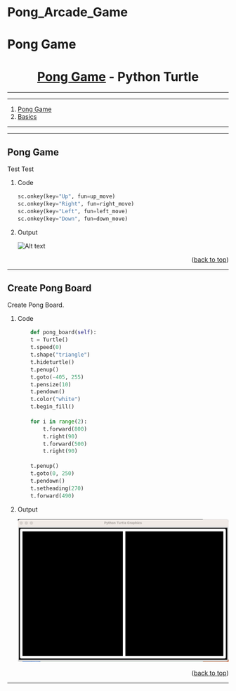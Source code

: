 # Pong_Arcade_Game
<a name="readme-top"></a>
# Pong Game

<div align="center">
<!-- Title: -->
<h1><a href="https://github.com/skthati/Pong_Arcade_Game/">Pong Game</a> - Python Turtle </h1>
</div>

<!-- Table of contents -->
<hr>
<hr>
<ol>
    <li><a href="#pong-game">Pong Game</a></li>
    <li><a href="#basics">Basics</a> </li>
</ol>
<hr>
<hr>

<!-- Pong Game -->
## Pong Game <a name="test"></a>
Test Test

1. Code
    ```Python
    sc.onkey(key="Up", fun=up_move)
    sc.onkey(key="Right", fun=right_move)
    sc.onkey(key="Left", fun=left_move)
    sc.onkey(key="Down", fun=down_move)
    ```

2. Output

    ![Alt text](images/snake_working.gif)

<p align="right">(<a href="#readme-top">back to top</a>)</p>
<hr>  

<!-- Pong Game -->
## Create Pong Board <a name="pong_board"></a>
Create Pong Board.

1. Code
    ```Python
        def pong_board(self):
        t = Turtle()
        t.speed(0)
        t.shape("triangle")
        t.hideturtle()
        t.penup()
        t.goto(-405, 255)
        t.pensize(10)
        t.pendown()
        t.color("white")
        t.begin_fill()

        for i in range(2):
            t.forward(800)
            t.right(90)
            t.forward(500)
            t.right(90)

        t.penup()
        t.goto(0, 250)
        t.pendown()
        t.setheading(270)
        t.forward(490)
    ```

2. Output

    ![Alt text](Images/pong_board.png)

<p align="right">(<a href="#readme-top">back to top</a>)</p>
<hr>  

<!-- 

Test1  
## Test <a name="test"></a>
Test Test

1. Code
    ```Python
    sc.onkey(key="Up", fun=up_move)
    sc.onkey(key="Right", fun=right_move)
    sc.onkey(key="Left", fun=left_move)
    sc.onkey(key="Down", fun=down_move)
    ```

2. Output

    ![Alt text](images/snake_working.gif)

<p align="right">(<a href="#readme-top">back to top</a>)</p>
<hr>  


-->

 

